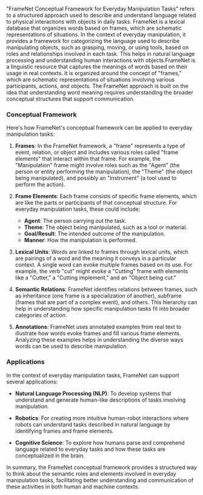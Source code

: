 "FrameNet Conceptual Framework for Everyday Manipulation Tasks" refers to a structured approach used to describe and understand language related to physical interactions with objects in daily tasks. FrameNet is a lexical database that organizes words based on frames, which are schematic representations of situations. In the context of everyday manipulation, it provides a framework for categorizing the language used to describe manipulating objects, such as grasping, moving, or using tools, based on roles and relationships involved in each task. This helps in natural language processing and understanding human interactions with objects.FrameNet is a linguistic resource that captures the meanings of words based on their usage in real contexts. It is organized around the concept of "frames," which are schematic representations of situations involving various participants, actions, and objects. The FrameNet approach is built on the idea that understanding word meaning requires understanding the broader conceptual structures that support communication.

### Conceptual Framework

Here's how FrameNet's conceptual framework can be applied to everyday manipulation tasks:

1. **Frames**: In the FrameNet framework, a "frame" represents a type of event, relation, or object and includes various roles called "frame elements" that interact within that frame. For example, the "Manipulation" frame might involve roles such as the "Agent" (the person or entity performing the manipulation), the "Theme" (the object being manipulated), and possibly an "Instrument" (a tool used to perform the action).

2. **Frame Elements**: Each frame consists of specific frame elements, which are like the parts or participants of that conceptual structure. For everyday manipulation tasks, these could include:
   - **Agent**: The person carrying out the task.
   - **Theme**: The object being manipulated, such as a tool or material.
   - **Goal/Result**: The intended outcome of the manipulation.
   - **Manner**: How the manipulation is performed.

3. **Lexical Units**: Words are linked to frames through lexical units, which are pairings of a word and the meaning it conveys in a particular context. A single word can evoke multiple frames based on its use. For example, the verb "cut" might evoke a "Cutting" frame with elements like a "Cutter," a "Cutting implement," and an "Object being cut."

4. **Semantic Relations**: FrameNet identifies relations between frames, such as inheritance (one frame is a specialization of another), subframe (frames that are part of a complex event), and others. This hierarchy can help in understanding how specific manipulation tasks fit into broader categories of action.

5. **Annotations**: FrameNet uses annotated examples from real text to illustrate how words evoke frames and fill various frame elements. Analyzing these examples helps in understanding the diverse ways words can be used to describe manipulation.

### Applications

In the context of everyday manipulation tasks, FrameNet can support several applications:

- **Natural Language Processing (NLP)**: To develop systems that understand and generate human-like descriptions of tasks involving manipulation.
  
- **Robotics**: For creating more intuitive human-robot interactions where robots can understand tasks described in natural language by identifying frames and frame elements.

- **Cognitive Science**: To explore how humans parse and comprehend language related to everyday tasks and how these tasks are conceptualized in the brain.

In summary, the FrameNet conceptual framework provides a structured way to think about the semantic roles and elements involved in everyday manipulation tasks, facilitating better understanding and communication of these activities in both human and machine contexts.